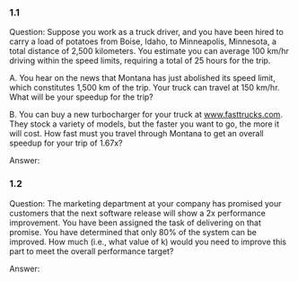 ### 1.1

Question: Suppose you work as a truck driver, and you have been hired to carry a load of potatoes from Boise, Idaho, to Minneapolis, Minnesota, a total distance of 2,500 kilometers. You estimate you can average 100 km/hr driving within the speed limits, requiring a total of 25 hours for the trip.

A. You hear on the news that Montana has just abolished its speed limit, which constitutes 1,500 km of the trip. Your truck can travel at 150 km/hr. What will be your speedup for the trip? 

B. You can buy a new turbocharger for your truck at www.fasttrucks.com. They stock a variety of models, but the faster you want to go, the more it will cost. How fast must you travel through Montana to get an overall speedup for your trip of 1.67x?

Answer:

### 1.2

Question: The marketing department at your company has promised your customers that the next software release will show a 2x performance improvement. You have been assigned the task of delivering on that promise. You have determined that only 80% of the system can be improved. How much (i.e., what value of k) would you need to improve this part to meet the overall performance target?



Answer: